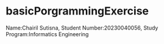 # basicPorgrammingExercise
Name:Chairil Sutisna,
Student Number:20230040056,
Study Program:Informatics Engineering
